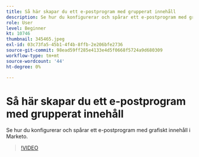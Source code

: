 ```yaml
---
title: Så här skapar du ett e-postprogram med grupperat innehåll
description: Se hur du konfigurerar och spårar ett e-postprogram med grafiskt innehåll i Marketo.
role: User
level: Beginner
kt: 10746
thumbnail: 345465.jpeg
exl-id: 03c73fa5-45b1-4f4b-8ffb-2e206bfe2736
source-git-commit: 98ead59ff285e4133e4d5f0668f5724a9d680309
workflow-type: tm+mt
source-wordcount: '44'
ht-degree: 0%

---
```


# Så här skapar du ett e-postprogram med grupperat innehåll

Se hur du konfigurerar och spårar ett e-postprogram med grafiskt innehåll i Marketo.

>[!VIDEO](https://video.tv.adobe.com/v/345465/?quality=12&learn=on)
